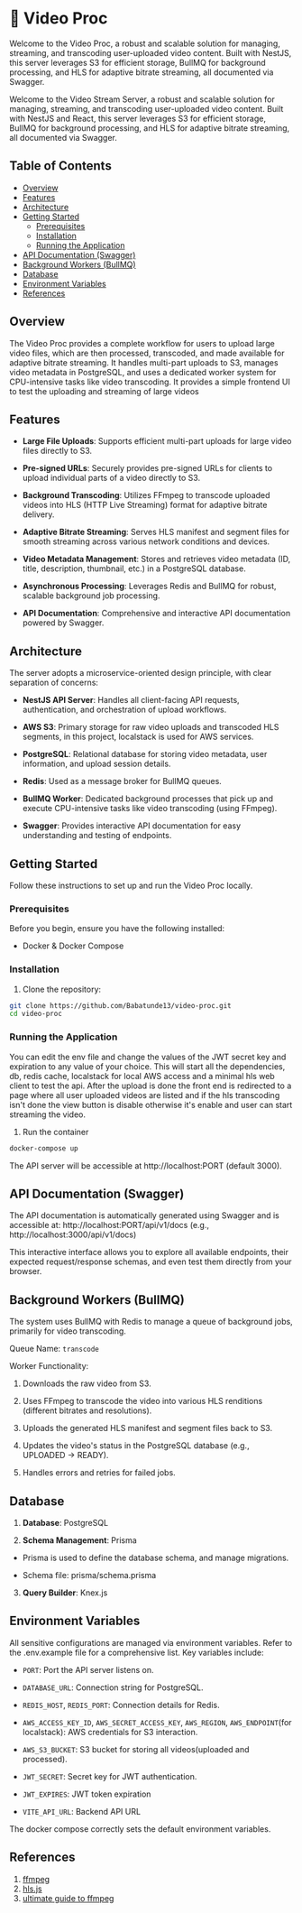 # 🚀 Video Proc

Welcome to the Video Proc, a robust and scalable solution for managing, streaming, and transcoding user-uploaded video content. Built with NestJS, this server leverages S3 for efficient storage, BullMQ for background processing, and HLS for adaptive bitrate streaming, all documented via Swagger.

Welcome to the Video Stream Server, a robust and scalable solution for managing, streaming, and transcoding user-uploaded video content. Built with NestJS and React, this server leverages S3 for efficient storage, BullMQ for background processing, and HLS for adaptive bitrate streaming, all documented via Swagger.

## Table of Contents
- [Overview](#overview)
- [Features](#features)
- [Architecture](#architecture)
- [Getting Started](#getting-started)
  - [Prerequisites](#prerequisites)
  - [Installation](#installation)
  - [Running the Application](#running-the-application)
- [API Documentation (Swagger)](#api-documentation-swagger)
- [Background Workers (BullMQ)](#background-workers-bullmq)
- [Database](#database)
- [Environment Variables](#environment-variables)
- [References](#references)

## Overview
The Video Proc provides a complete workflow for users to upload large video files, which are then processed, transcoded, and made available for adaptive bitrate streaming. It handles multi-part uploads to S3, manages video metadata in PostgreSQL, and uses a dedicated worker system for CPU-intensive tasks like video transcoding. It provides a simple frontend UI to test the uploading and streaming of large videos

## Features
- **Large File Uploads**: Supports efficient multi-part uploads for large video files directly to S3.

- **Pre-signed URLs**: Securely provides pre-signed URLs for clients to upload individual parts of a video directly to S3.

- **Background Transcoding**: Utilizes FFmpeg to transcode uploaded videos into HLS (HTTP Live Streaming) format for adaptive bitrate delivery.

- **Adaptive Bitrate Streaming**: Serves HLS manifest and segment files for smooth streaming across various network conditions and devices.

- **Video Metadata Management**: Stores and retrieves video metadata (ID, title, description, thumbnail, etc.) in a PostgreSQL database.

- **Asynchronous Processing**: Leverages Redis and BullMQ for robust, scalable background job processing.

- **API Documentation**: Comprehensive and interactive API documentation powered by Swagger.

## Architecture
The server adopts a microservice-oriented design principle, with clear separation of concerns:

- **NestJS API Server**: Handles all client-facing API requests, authentication, and orchestration of upload workflows.

- **AWS S3**: Primary storage for raw video uploads and transcoded HLS segments, in this project, localstack is used for AWS services.

- **PostgreSQL**: Relational database for storing video metadata, user information, and upload session details.

- **Redis**: Used as a message broker for BullMQ queues.

- **BullMQ Worker**: Dedicated background processes that pick up and execute CPU-intensive tasks like video transcoding (using FFmpeg).

- **Swagger**: Provides interactive API documentation for easy understanding and testing of endpoints.

## Getting Started
Follow these instructions to set up and run the Video Proc locally.

### Prerequisites
Before you begin, ensure you have the following installed:

- Docker & Docker Compose

### Installation
1. Clone the repository:


```bash
git clone https://github.com/Babatunde13/video-proc.git
cd video-proc
```
### Running the Application
You can edit the env file and change the values of the JWT secret key and expiration to any value of your choice. This will start all the dependencies, db, redis cache, localstack for local AWS access and a minimal hls web client to test the api. After the upload is done the front end is redirected to a page where all user uploaded videos are listed and if the hls transcoding isn't done the view button is disable otherwise it's enable and user can start streaming the video.

1. Run the container

```bash
docker-compose up
```

The API server will be accessible at http://localhost:PORT (default 3000).

## API Documentation (Swagger)
The API documentation is automatically generated using Swagger and is accessible at:
http://localhost:PORT/api/v1/docs (e.g., http://localhost:3000/api/v1/docs)

This interactive interface allows you to explore all available endpoints, their expected request/response schemas, and even test them directly from your browser.

## Background Workers (BullMQ)
The system uses BullMQ with Redis to manage a queue of background jobs, primarily for video transcoding.

Queue Name: `transcode`

Worker Functionality:

1. Downloads the raw video from S3.

2. Uses FFmpeg to transcode the video into various HLS renditions (different bitrates and resolutions).

3. Uploads the generated HLS manifest and segment files back to S3.

4. Updates the video's status in the PostgreSQL database (e.g., UPLOADED -> READY).

5. Handles errors and retries for failed jobs.

## Database
1. **Database**: PostgreSQL

2. **Schema Management**: Prisma

  - Prisma is used to define the database schema, and manage migrations.

  - Schema file: prisma/schema.prisma

3. **Query Builder**: Knex.js

## Environment Variables
All sensitive configurations are managed via environment variables. Refer to the .env.example file for a comprehensive list. Key variables include:

- `PORT`: Port the API server listens on.

- `DATABASE_URL`: Connection string for PostgreSQL.

- `REDIS_HOST`, `REDIS_PORT`: Connection details for Redis.

- `AWS_ACCESS_KEY_ID`, `AWS_SECRET_ACCESS_KEY`, `AWS_REGION`, `AWS_ENDPOINT`(for localstack): AWS credentials for S3 interaction.

- `AWS_S3_BUCKET`: S3 bucket for storing all videos(uploaded and processed).

- `JWT_SECRET`: Secret key for JWT authentication.

- `JWT_EXPIRES`: JWT token expiration
- `VITE_API_URL`: Backend API URL

The docker compose correctly sets the default environment variables.

## References
1. [ffmpeg](https://www.ffmpeg.org/ffmpeg.html#Transcoding)
2. [hls.js](https://github.com/video-dev/hls.js)
3. [ultimate guide to ffmpeg](https://img.ly/blog/ultimate-guide-to-ffmpeg/)